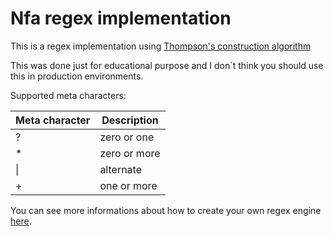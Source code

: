 # Nfa regex implementation

This is a regex implementation using [Thompson's construction algorithm](https://en.wikipedia.org/wiki/Thompson%27s_construction#:~:text=In%20computer%20science%2C%20Thompson's%20construction,strings%20against%20the%20regular%20expression.)

This was done just for educational purpose and I don`t think you should use this in production environments.

Supported meta characters:

| Meta character | Description  |
| -------------- | ------------ |
| ?              | zero or one  |
| \*             | zero or more |
| \|             | alternate    |
| +              | one or more  |

You can see more informations about how to create your own regex engine [here](https://swtch.com/~rsc/regexp/regexp1.html).
